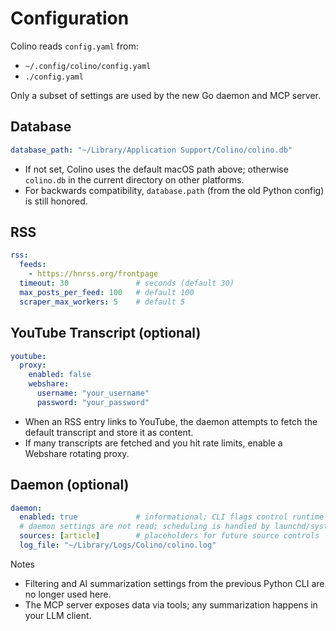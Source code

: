 # Configuration

Colino reads `config.yaml` from:
- `~/.config/colino/config.yaml`
- `./config.yaml`

Only a subset of settings are used by the new Go daemon and MCP server.

## Database
```yaml
database_path: "~/Library/Application Support/Colino/colino.db"
```
- If not set, Colino uses the default macOS path above; otherwise `colino.db` in the current directory on other platforms.
- For backwards compatibility, `database.path` (from the old Python config) is still honored.

## RSS
```yaml
rss:
  feeds:
    - https://hnrss.org/frontpage
  timeout: 30               # seconds (default 30)
  max_posts_per_feed: 100   # default 100
  scraper_max_workers: 5    # default 5
```

## YouTube Transcript (optional)
```yaml
youtube:
  proxy:
    enabled: false
    webshare:
      username: "your_username"
      password: "your_password"
```
- When an RSS entry links to YouTube, the daemon attempts to fetch the default transcript and store it as content.
- If many transcripts are fetched and you hit rate limits, enable a Webshare rotating proxy.

## Daemon (optional)
```yaml
daemon:
  enabled: true             # informational; CLI flags control runtime
  # daemon settings are not read; scheduling is handled by launchd/systemd/cron
  sources: [article]        # placeholders for future source controls
  log_file: "~/Library/Logs/Colino/colino.log"
```

Notes
- Filtering and AI summarization settings from the previous Python CLI are no longer used here.
- The MCP server exposes data via tools; any summarization happens in your LLM client.
